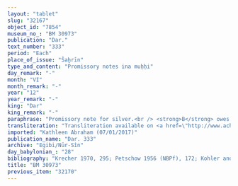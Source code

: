 ```yaml
---
layout: "tablet"
slug: "32167"
object_id: "7854"
museum_no_: "BM 30973"
publication: "Dar."
text_number: "333"
period: "Each"
place_of_issue: "Šaḫrīn"
type_and_content: "Promissory notes ina muẖẖi"
day_remark: "-"
month: "VI"
month_remark: "-"
year: "12"
year_remark: "-"
king: "Dar"
king_remark: "-"
paraphrase: "Promissory note for silver.<br /> <strong>B</strong> owes 2 minas and 3 shekels of silver to <strong>A</strong>, to be paid on the 28<sup>th</sup> of Ulūl (VI). The quality of the silver is described in much detail: unstamped (?) (<em>la ginnu</em>), white, medium quality silver, of which one-eighth is alloy. Witnesses. (See&nbsp;BM31846)<br /> &nbsp;<br /> <strong>A </strong>= Iddin-Marduk/Nab&ucirc;-mukīn-zēri//Eppe&scaron;-ilī; <strong>B </strong>= Marduk-nāṣir-apli/Itti-Marduk-balāṭu//Egibi"
transliteration: "Transliteration available on <a href=\"http://www.achemenet.com/fr/item/?/1087349=BM 30973&l=a&c=1&t=1.4/1/24/1/1659502\" target=\"_blank\">Achemenet</a>"
imported: "Kathleen Abraham (07/01/2017)"
publication_name: "Dar. 333"
archive: "Egibi/Nūr-Sîn"
day_babylonian_: "28"
bibliography: "Krecher 1970, 295; Petschow 1956 (NBPf), 172; Kohler and Peiser, BRL 3 (1894), 19"
title: "BM 30973"
previous_item: "32170"
---
```

